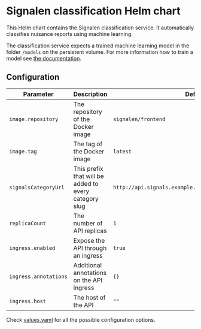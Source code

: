 # Signalen classification Helm chart

This Helm chart contains the Signalen classification service. It automatically classifies nuisance reports using machine learning.

The classification service expects a trained machine learning model in the folder `/models` on the persistent volume. For more information how to train a model see [the documentation](https://github.com/Signalen/classification/blob/master/README.md).

## Configuration

| Parameter | Description | Default |
| --------- | ----------- | ------- |
| `image.repository` | The repository of the Docker image | `signalen/frontend` |
| `image.tag` | The tag of the Docker image | `latest` |
| `signalsCategoryUrl` | This prefix that will be added to every category slug | `http://api.signals.example.com/signals/v1/public/terms` |
| `replicaCount` | The number of API replicas | `1` |
| `ingress.enabled` | Expose the API through an ingress | `true` |
| `ingress.annotations` | Additional annotations on the API ingress | `{}` |
| `ingress.host` | The host of the API | `""` |

Check [values.yaml](./values.yaml) for all the possible configuration options.
